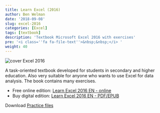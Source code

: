 ```yaml
---
title: Learn Excel (2016)
author: Ben Welman
date: '2018-09-08'
slug: excel-2016
categories: [Excel]
tags: [textbook]
description: 'Textbook Microsoft Excel 2016 with exercises'
pre: '<i class=''fa fa-file-text''>&nbsp;&nbsp;</i> '
weight: 40
---
```


![cover Excel 2016](/img/cover_excel_en_h120.png)

A task-oriented textbook developed for students in secondary and higher education. Also very suitable for anyone who wants to use Excel for data analysis. The book contains many exercises.

-  Free online edition: [Learn Excel 2016 EN - online](https://learnexcel.netlify.com)
-  Buy digital edition: [Learn Excel 2016 EN -  PDF/EPUB](https://gum.co/Ovtymt)

Download [Practice files](../../download/Practicefiles-LearnExcel.zip)